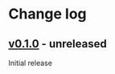 # Change log

## [v0.1.0] - unreleased

Initial release

[v0.1.0]: https://github.com/piotrmurach/tty-markdown-cli/compare/v0.1.0

